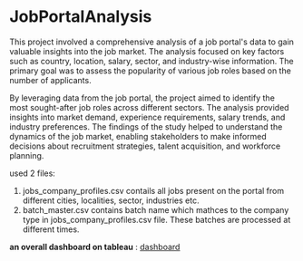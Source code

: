# JobPortalAnalysis
This project involved a comprehensive analysis of a job portal's data to gain valuable insights into the job market. The analysis focused on key factors such as country, location, salary, sector, and industry-wise information. The primary goal was to assess the popularity of various job roles based on the number of applicants.

By leveraging data from the job portal, the project aimed to identify the most sought-after job roles across different sectors. The analysis provided insights into market demand, experience requirements, salary trends, and industry preferences. The findings of the study helped to understand the dynamics of the job market, enabling stakeholders to make informed decisions about recruitment strategies, talent acquisition, and workforce planning.

used 2 files: 
1. jobs_company_profiles.csv contails all jobs present on the portal from different cities, localities, sector, industries etc.
2. batch_master.csv contains batch name which mathces to the company type in jobs_company_profiles.csv file. These batches are processed at different times. 

**an overall dashboard on tableau** : [dashboard](https://public.tableau.com/app/profile/preyas1737/viz/JobPortal-Jobs-Companiesprofile/Dashboard1?publish=yes)
